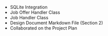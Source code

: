 

- SQLite Integration
- Job Offer Handler Class
- Job Handler Class
- Design Document Markdown File (Section 2)
- Collaborated on the Project Plan